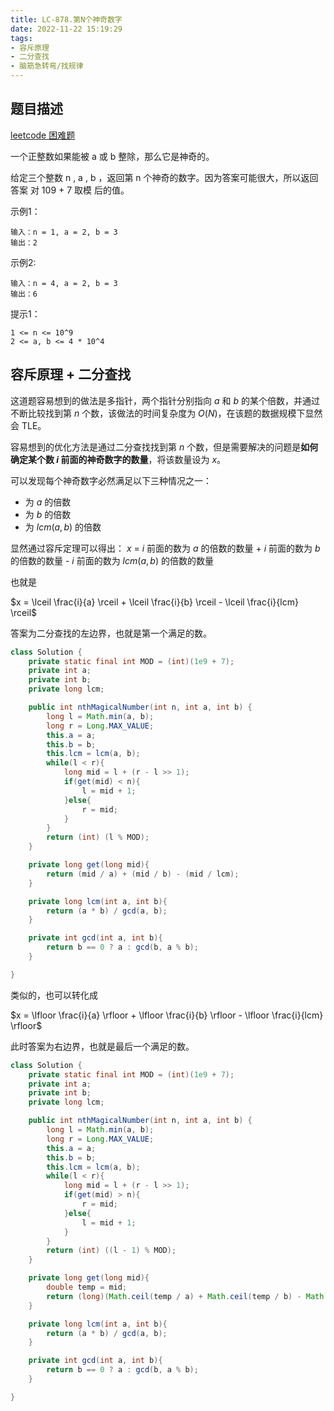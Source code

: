 ```yaml
---
title: LC-878.第N个神奇数字
date: 2022-11-22 15:19:29
tags:
- 容斥原理
- 二分查找
- 脑筋急转弯/找规律
---
```


## 题目描述
[leetcode 困难题](https://leetcode.cn/problems/nth-magical-number/)

一个正整数如果能被 a 或 b 整除，那么它是神奇的。

给定三个整数 n , a , b ，返回第 n 个神奇的数字。因为答案可能很大，所以返回答案 对 109 + 7 取模 后的值。


示例1：
```
输入：n = 1, a = 2, b = 3
输出：2
```

示例2:
```
输入：n = 4, a = 2, b = 3
输出：6
```

提示1：
```
1 <= n <= 10^9
2 <= a, b <= 4 * 10^4
```

## 容斥原理 + 二分查找
这道题容易想到的做法是多指针，两个指针分别指向 $a$ 和 $b$ 的某个倍数，并通过不断比较找到第 $n$ 个数，该做法的时间复杂度为 $O(N)$，在该题的数据规模下显然会 TLE。

容易想到的优化方法是通过二分查找找到第 $n$ 个数，但是需要解决的问题是**如何确定某个数 $i$ 前面的神奇数字的数量**，将该数量设为 $x$。

可以发现每个神奇数字必然满足以下三种情况之一：
- 为 $a$ 的倍数
- 为 $b$ 的倍数
- 为 $lcm(a, b)$ 的倍数

显然通过容斥定理可以得出：
$x$ = $i$ 前面的数为 $a$ 的倍数的数量 + $i$ 前面的数为 $b$ 的倍数的数量 - $i$ 前面的数为 $lcm(a, b)$ 的倍数的数量

也就是

$x = \lceil \frac{i}{a} \rceil + \lceil \frac{i}{b} \rceil - \lceil \frac{i}{lcm} \rceil$

答案为二分查找的左边界，也就是第一个满足的数。
```Java
class Solution {
    private static final int MOD = (int)(1e9 + 7);
    private int a;
    private int b;
    private long lcm;

    public int nthMagicalNumber(int n, int a, int b) {
        long l = Math.min(a, b);
        long r = Long.MAX_VALUE;
        this.a = a;
        this.b = b;
        this.lcm = lcm(a, b);
        while(l < r){
            long mid = l + (r - l >> 1);
            if(get(mid) < n){
                l = mid + 1;
            }else{
                r = mid;
            }
        }
        return (int) (l % MOD);
    }

    private long get(long mid){
        return (mid / a) + (mid / b) - (mid / lcm);
    }

    private long lcm(int a, int b){
        return (a * b) / gcd(a, b);
    } 

    private int gcd(int a, int b){
        return b == 0 ? a : gcd(b, a % b);
    }

}
```

类似的，也可以转化成

$x = \lfloor \frac{i}{a} \rfloor + \lfloor \frac{i}{b} \rfloor - \lfloor \frac{i}{lcm} \rfloor$

此时答案为右边界，也就是最后一个满足的数。
```Java
class Solution {
    private static final int MOD = (int)(1e9 + 7);
    private int a;
    private int b;
    private long lcm;

    public int nthMagicalNumber(int n, int a, int b) {
        long l = Math.min(a, b);
        long r = Long.MAX_VALUE;
        this.a = a;
        this.b = b;
        this.lcm = lcm(a, b);
        while(l < r){
            long mid = l + (r - l >> 1);
            if(get(mid) > n){
                r = mid;
            }else{
                l = mid + 1;
            }
        }
        return (int) ((l - 1) % MOD);
    }

    private long get(long mid){
        double temp = mid;
        return (long)(Math.ceil(temp / a) + Math.ceil(temp / b) - Math.ceil(temp / lcm));
    }

    private long lcm(int a, int b){
        return (a * b) / gcd(a, b);
    } 

    private int gcd(int a, int b){
        return b == 0 ? a : gcd(b, a % b);
    }

}
```